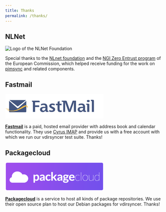 ```yaml
---
title: Thanks
permalink: /thanks/
---
```


## NLNet

![Logo of the NLNet Foundation](/static/nlnet.svg)

Special thanks to the [NLnet foundation][nlnet] and the [NGI Zero Entrust
program][ngi0] of the European Commission, which helped receive funding for the
work on [pimsync] and related components.

[nlnet]: https://nlnet.nl/project/vdirsyncer/
[ngi0]: https://www.ngi.eu/ngi-projects/ngi-zero-entrust/
[pimsync]: https://git.sr.ht/~whynothugo/pimsync

## Fastmail

![Fastmail's logo](/static/fastmail-badge.png)

**[Fastmail]** is a paid, hosted email provider with address book and calendar
functionality. They use [Cyrus IMAP] and provide us with a free account with
which we run our vdirsyncer test suite. Thanks!

[FastMail]: https://www.fastmail.com/
[Cyrus IMAP]: https://www.cyrusimap.org/

## Packagecloud

![Packagecloud's logo](/static/packagecloud-badge.png)

**[Packagecloud](https://packagecloud.io/)** is a service to host all kinds of
package repositories. We use their open source plan to host our Debian packages
for vdirsyncer. Thanks!
